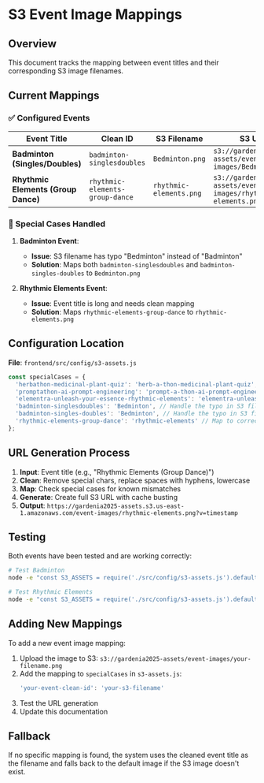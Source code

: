 # S3 Event Image Mappings

## Overview
This document tracks the mapping between event titles and their corresponding S3 image filenames.

## Current Mappings

### ✅ Configured Events

| Event Title | Clean ID | S3 Filename | S3 URL |
|-------------|----------|-------------|---------|
| **Badminton (Singles/Doubles)** | `badminton-singlesdoubles` | `Bedminton.png` | `s3://gardenia2025-assets/event-images/Bedminton.png` |
| **Rhythmic Elements (Group Dance)** | `rhythmic-elements-group-dance` | `rhythmic-elements.png` | `s3://gardenia2025-assets/event-images/rhythmic-elements.png` |

### 🔧 Special Cases Handled

1. **Badminton Event**: 
   - **Issue**: S3 filename has typo "Bedminton" instead of "Badminton"
   - **Solution**: Maps both `badminton-singlesdoubles` and `badminton-singles-doubles` to `Bedminton.png`

2. **Rhythmic Elements Event**:
   - **Issue**: Event title is long and needs clean mapping
   - **Solution**: Maps `rhythmic-elements-group-dance` to `rhythmic-elements.png`

## Configuration Location

**File**: `frontend/src/config/s3-assets.js`

```javascript
const specialCases = {
  'herbathon-medicinal-plant-quiz': 'herb-a-thon-medicinal-plant-quiz',
  'promptathon-ai-prompt-engineering': 'prompt-a-thon-ai-prompt-engineering',
  'elementra-unleash-your-essence-rhythmic-elements': 'elementra-unleash-your-essence-rhythmic-elements',
  'badminton-singlesdoubles': 'Bedminton', // Handle the typo in S3 filename
  'badminton-singles-doubles': 'Bedminton', // Handle the typo in S3 filename
  'rhythmic-elements-group-dance': 'rhythmic-elements' // Map to correct S3 filename
};
```

## URL Generation Process

1. **Input**: Event title (e.g., "Rhythmic Elements (Group Dance)")
2. **Clean**: Remove special chars, replace spaces with hyphens, lowercase
3. **Map**: Check special cases for known mismatches
4. **Generate**: Create full S3 URL with cache busting
5. **Output**: `https://gardenia2025-assets.s3.us-east-1.amazonaws.com/event-images/rhythmic-elements.png?v=timestamp`

## Testing

Both events have been tested and are working correctly:

```bash
# Test Badminton
node -e "const S3_ASSETS = require('./src/config/s3-assets.js').default; console.log(S3_ASSETS.events.getEventImage('Badminton (Singles/Doubles)'));"

# Test Rhythmic Elements  
node -e "const S3_ASSETS = require('./src/config/s3-assets.js').default; console.log(S3_ASSETS.events.getEventImage('Rhythmic Elements (Group Dance)'));"
```

## Adding New Mappings

To add a new event image mapping:

1. Upload the image to S3: `s3://gardenia2025-assets/event-images/your-filename.png`
2. Add the mapping to `specialCases` in `s3-assets.js`:
   ```javascript
   'your-event-clean-id': 'your-s3-filename'
   ```
3. Test the URL generation
4. Update this documentation

## Fallback

If no specific mapping is found, the system uses the cleaned event title as the filename and falls back to the default image if the S3 image doesn't exist.
